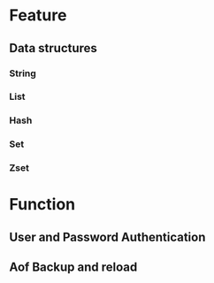# Feature

## Data structures

### String

### List

### Hash

### Set

### Zset


# Function

## User and Password Authentication


## Aof Backup and reload